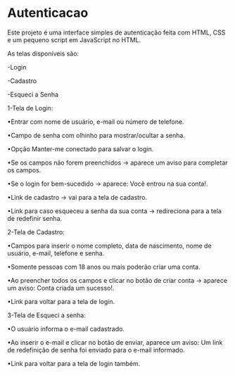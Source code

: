 # Autenticacao
Este projeto é uma interface simples de autenticação feita com HTML, CSS e um pequeno script em JavaScript no HTML.

As telas disponíveis são:

-Login

-Cadastro

-Esqueci a Senha

1-Tela de Login:

•Entrar com nome de usuário, e-mail ou número de telefone.

•Campo de senha com olhinho para mostrar/ocultar a senha.

•Opção Manter-me conectado para salvar o login.

•Se os campos não forem preenchidos → aparece um aviso para completar os campos.

•Se o login for bem-sucedido → aparece: Você entrou na sua conta!.

•Link de cadastro → vai para a tela de cadastro.

•Link para caso esqueceu a senha da sua conta → redireciona para a tela de redefinir senha.

2-Tela de Cadastro:

•Campos para inserir o nome completo, data de nascimento, nome de usuário, e-mail, telefone e senha.

•Somente pessoas com 18 anos ou mais poderão criar uma conta.

•Ao preencher todos os campos e clicar no botão de criar conta → aparece um aviso: Conta criada um sucesso!.

•Link para voltar para a tela de login.

3-Tela de Esqueci a senha:

•O usuário informa o e-mail cadastrado.

•Ao inserir o e-mail e clicar no botão de enviar, aparece um aviso: Um link de redefinição de senha foi enviado para o e-mail informado.

•Link para voltar para a tela de login também.
